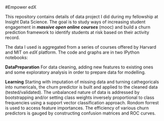 #Empower edX

This repository contains details of data project I did during my fellowship at Insight Data Science. The goal is to study ways of increasing student engagement in **_massive open online courses_** (mooc) and build a churn prediction framework to identify students at risk based on their activity record. 

The data I used is aggregated from a series of courses offered by Harvard and MIT on *edX* platform. The code and graphs are in two IPython notebooks:

**DataPreparation** For data cleaning, adding new features to existing ones and some exploratory analysis in order to prepare data for modelling. 

**Learning** Starting with imputation of missing data and turning cathegoricals into numericals, the churn predictor is built and applied to the cleaned data (tested/validated). The unbalanced nature of data is addressed by bootstrapping and/or setting class weights inversely proportional to class frequencies using a support vector classification approach. Rondom forrest is used to access feature importances. The efficiency of various churn predictors is gauged by constructing confusion matrices and ROC curves. 
